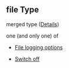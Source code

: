 ## file Type

merged type ([Details](definition-properties-logs-properties-file.md))

one (and only one) of

*   [File logging options](definition-properties-logs-properties-file-oneof-file-logging-options.md "check type definition")

*   [Switch off](definition-properties-logs-properties-file-oneof-switch-off.md "check type definition")
